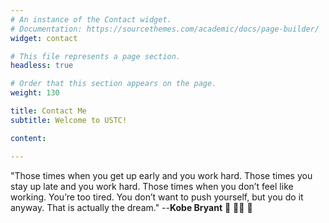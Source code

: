 ```yaml
---
# An instance of the Contact widget.
# Documentation: https://sourcethemes.com/academic/docs/page-builder/
widget: contact

# This file represents a page section.
headless: true

# Order that this section appears on the page.
weight: 130

title: Contact Me
subtitle: Welcome to USTC!

content:

---
```

"Those times when you get up early and you work hard. Those times you stay up late and you work hard. Those times when you don’t feel like working. You’re too tired. You don’t want to push yourself, but you do it anyway. That is actually the dream." --**Kobe Bryant** :goat: :superhero_man: :crossed_fingers:
